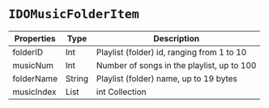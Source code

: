 # `IDOMusicFolderItem`

| Properties | Type | Description |
| ----------- | ------- | ------------ |
| folderID | Int | Playlist (folder) id, ranging from 1 to 10 |
| musicNum | Int | Number of songs in the playlist, up to 100 |
| folderName | String | Playlist (folder) name, up to 19 bytes |
| musicIndex | List<Int> | int Collection |
